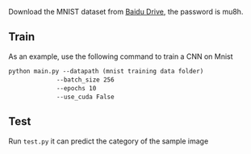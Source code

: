 Download the MNIST dataset from [Baidu Drive](https://pan.baidu.com/s/1X-FB-SKUvVvWkXdo_b8SHA), the password is mu8h.
## Train
As an example, use the following command to train a CNN on Mnist

    python main.py --datapath (mnist training data folder)
    　　　　　　　　--batch_size 256
    　　　　　　　　--epochs 10
    　　　　　　　　--use_cuda False

## Test
Run `test.py`  it can predict the category of the sample image
